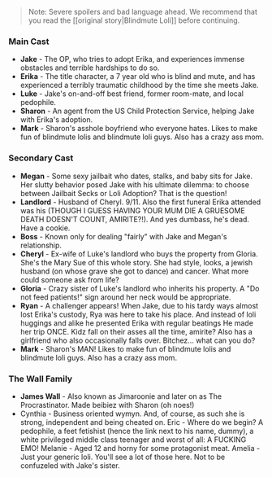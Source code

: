 > Note: Severe spoilers and bad language ahead. We recommend that you read the [[original story|Blindmute Loli]] before continuing.

### Main Cast

* **Jake** - The OP, who tries to adopt Erika, and experiences immense obstacles and terrible hardships to do so. 
* **Erika** - The title character, a 7 year old who is blind and mute, and has experienced a terribly traumatic childhood by the time she meets Jake.
* **Luke** - Jake's on-and-off best friend, former room-mate, and local pedophile.
* **Sharon** - An agent from the US Child Protection Service, helping Jake with Erika's adoption.
* **Mark** - Sharon's asshole boyfriend who everyone hates. Likes to make fun of blindmute lolis and blindmute loli guys. Also has a crazy ass mom. 

### Secondary Cast

* **Megan** - Some sexy jailbait who dates, stalks, and baby sits for Jake. Her slutty behavior posed Jake with his ultimate dilemma: to choose between Jailbait Secks or Loli Adoption? That is the question!
* **Landlord** - Husband of Cheryl. 9/11. Also the first funeral Erika attended was his (THOUGH I GUESS HAVING YOUR MUM DIE A GRUESOME DEATH DOESN'T COUNT, AMIRITE?!). And yes dumbass, he's dead. Have a cookie.
* **Boss** - Known only for dealing "fairly" with Jake and Megan's relationship.
* **Cheryl** - Ex-wife of Luke's landlord who buys the property from Gloria. She's the Mary Sue of this whole story. She had style, looks, a jewish husband (on whose grave she got to dance) and cancer. What more could someone ask from life?
* **Gloria** - Crazy sister of Luke's landlord who inherits his property. A "Do not feed patients!" sign around her neck would be appropriate.
* **Ryan** - A challenger appears! When Jake, due to his tardy ways almost lost Erika's custody, Rya was here to take his place. And instead of loli huggings and alike he presented Erika with regular beatings He made her trip ONCE. Kidz fall on their asses all the time, amirite? Also has a girlfriend who also occasionally falls over. Bitchez... what can you do?
* **Mark** - Sharon's MAN! Likes to make fun of blindmute lolis and blindmute loli guys. Also has a crazy ass mom. 

### The Wall Family

* **James Wall** - Also known as Jimaroonie and later on as The Procrastinator. Made beibiez with Sharon (oh noes!)
* Cynthia - Business oriented wymyn. And, of course, as such she is strong, independent and being cheated on.
    Eric - Where do we begin? A pedophile, a feet fetishist (hence the link next to his name, dummy), a white privileged middle class teenager and worst of all: A FUCKING EMO!
    Melanie - Aged 12 and horny for some protagonist meat.
    Amelia - Just your generic loli. You'll see a lot of those here. Not to be confuzeled with Jake's sister. 

